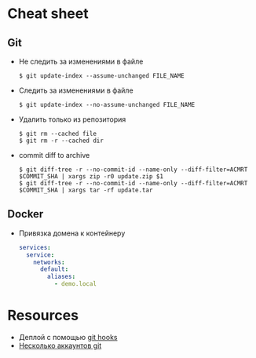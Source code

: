 # Cheat sheet
## Git 
* Не следить за изменениями в файле 
    ```console
    $ git update-index --assume-unchanged FILE_NAME
    ```
* Следить за изменениями в файле 
    ```console
    $ git update-index --no-assume-unchanged FILE_NAME
    ```
* Удалить только из репозитория
    ```console
    $ git rm --cached file
    $ git rm -r --cached dir
    ```
* commit diff to archive
    ```console
    $ git diff-tree -r --no-commit-id --name-only --diff-filter=ACMRT $COMMIT_SHA | xargs zip -r0 update.zip $1
    $ git diff-tree -r --no-commit-id --name-only --diff-filter=ACMRT $COMMIT_SHA | xargs tar -rf update.tar
    ```
  

## Docker
* Привязка домена к контейнеру
    ```yaml
    services:
      service:
        networks:
          default:
            aliases:
              - demo.local  
    ```

# Resources
* Деплой с помощью
   [git hooks](https://gist.github.com/noelboss/3fe13927025b89757f8fb12e9066f2fa)
* [Несколько аккаунтов git](https://medium.com/uncaught-exception/setting-up-multiple-gitlab-accounts-82b70e88c437)
